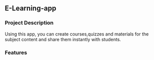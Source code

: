 ## E-Learning-app

### Project Description
Using this app, you can create courses,quizzes and materials for the subject content and share them instantly with students.

### Features

